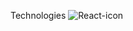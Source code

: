 Technologies
![React-icon](https://github.com/OlgaAZE/OlgaAZE/assets/93489759/3734dc0c-d5dc-487e-95ef-60714b7075c8)
